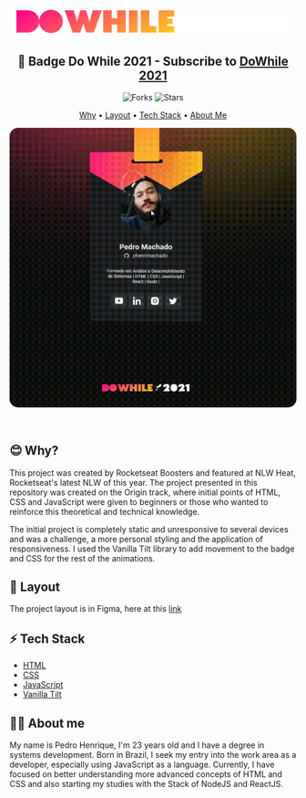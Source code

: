 <h1 align="center">
  <img src="./public/logo-do-while.svg" width="480px">
</h1>

<h2 align="center">🚀 Badge Do While 2021 - Subscribe to <a href="https://dowhile.io/inscricao">DoWhile 2021</a></h2>

<p align="center">
  <img src="https://img.shields.io/github/forks/phenrimachado/cracha-do-while?label=forks&message=MIT&color=FFCD1E&labelColor=FF008E" alt="Forks">

  <img src="https://img.shields.io/github/stars/phenrimachado/cracha-do-while?label=stars&message=MIT&color=FFCD1E&labelColor=FF008E" alt="Stars">
</p>

<p align="center">
  <a href="#why">Why</a> •
  <a href="#layout">Layout</a> •
  <a href="#tech-stack">Tech Stack</a> •
  <a href="#about-me">About Me</a>
</p>

<p align="center">
  <img 
    src="./public/card-dowhile-gif.gif"
    width="720px"
    style=" border-radius: 15px; border: "
  />
</p>

<br />

<h2 id="why">😊 Why?</h2>

This project was created by Rocketseat Boosters and featured at NLW Heat, Rocketseat's latest NLW of this year. The project presented in this repository was created on the Origin track, where initial points of HTML, CSS and JavaScript were given to beginners or those who wanted to reinforce this theoretical and technical knowledge.

The initial project is completely static and unresponsive to several devices and was a challenge, a more personal styling and the application of responsiveness. I used the Vanilla Tilt library to add movement to the badge and CSS for the rest of the animations.

<h2 id="layout">📐 Layout</h2>

The project layout is in Figma, here at this <a href="https://www.figma.com/file/bVPY9Y6300VXwMf522hnCt/%5BNLW-Heat---Mission%3A-Origin%5D-DoWhile2021-(Community)">link</a>


<h2 id="tech-stack">⚡ Tech Stack</h2>
<ul>
  <li><a href="https://developer.mozilla.org/en-US/docs/Web/HTML">HTML</a></li>
  <li><a href="https://developer.mozilla.org/en-US/docs/Web/CSS">CSS</a></li>
  <li><a href="https://developer.mozilla.org/en-US/docs/Web/JavaScript/Reference">JavaScript</a></li>
  <li><a href="https://micku7zu.github.io/vanilla-tilt.js/">Vanilla Tilt</a></li>
</ul>

<h2 id="about-me">🧒🏻 About me</h2>

My name is Pedro Henrique, I'm 23 years old and I have a degree in systems development. Born in Brazil, I seek my entry into the work area as a developer, especially using JavaScript as a language. Currently, I have focused on better understanding more advanced concepts of HTML and CSS and also starting my studies with the Stack of NodeJS and ReactJS.
